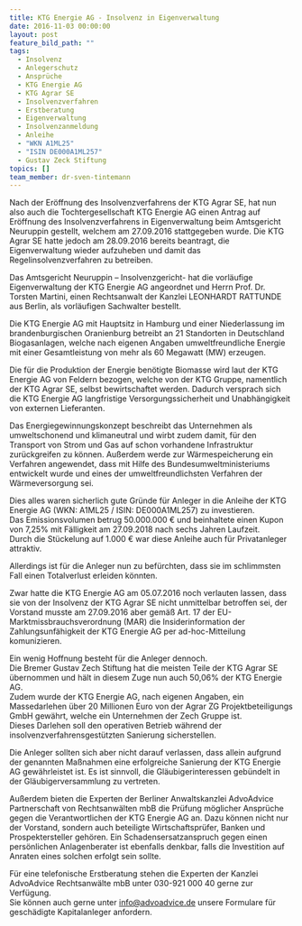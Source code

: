 ```yaml
---
title: KTG Energie AG - Insolvenz in Eigenverwaltung
date: 2016-11-03 00:00:00
layout: post
feature_bild_path: ""
tags:
  - Insolvenz
  - Anlegerschutz
  - Ansprüche
  - KTG Energie AG
  - KTG Agrar SE
  - Insolvenzverfahren
  - Erstberatung
  - Eigenverwaltung
  - Insolvenzanmeldung
  - Anleihe
  - "WKN A1ML25"
  - "ISIN DE000A1ML257"
  - Gustav Zeck Stiftung
topics: []
team_member: dr-sven-tintemann
---
```



Nach der Eröffnung des Insolvenzverfahrens der KTG Agrar SE, hat nun also auch die Tochtergesellschaft KTG Energie AG einen Antrag auf Eröffnung des Insolvenzverfahrens in Eigenverwaltung beim Amtsgericht Neuruppin gestellt, welchem am 27.09.2016 stattgegeben wurde. Die KTG Agrar SE hatte jedoch am 28.09.2016 bereits beantragt, die Eigenverwaltung wieder aufzuheben und damit das Regelinsolvenzverfahren zu betreiben.

Das Amtsgericht Neuruppin – Insolvenzgericht- hat die vorläufige Eigenverwaltung der KTG Energie AG angeordnet und Herrn Prof. Dr. Torsten Martini, einen Rechtsanwalt der Kanzlei LEONHARDT RATTUNDE aus Berlin, als vorläufigen Sachwalter bestellt.

Die KTG Energie AG mit Hauptsitz in Hamburg und einer Niederlassung im brandenburgischen Oranienburg betreibt an 21 Standorten in Deutschland Biogasanlagen, welche nach eigenen Angaben umweltfreundliche Energie mit einer Gesamtleistung von mehr als 60 Megawatt (MW) erzeugen.

Die für die Produktion der Energie benötigte Biomasse wird laut der KTG Energie AG von Feldern bezogen, welche von der KTG Gruppe, namentlich der KTG Agrar SE, selbst bewirtschaftet werden. Dadurch versprach sich die KTG Energie AG langfristige Versorgungssicherheit und Unabhängigkeit von externen Lieferanten.

Das Energiegewinnungskonzept beschreibt das Unternehmen als umweltschonend und klimaneutral und wirbt zudem damit, für den Transport von Strom und Gas auf schon vorhandene Infrastruktur zurückgreifen zu können. Außerdem werde zur Wärmespeicherung ein Verfahren angewendet, dass mit Hilfe des Bundesumweltministeriums entwickelt wurde und eines der umweltfreundlichsten Verfahren der Wärmeversorgung sei.

Dies alles waren sicherlich gute Gründe für Anleger in die Anleihe der KTG Energie AG (WKN: A1ML25 / ISIN: DE000A1ML257) zu investieren.
<br>Das Emissionsvolumen betrug 50.000.000 € und beinhaltete einen Kupon von 7,25% mit Fälligkeit am 27.09.2018 nach sechs Jahren Laufzeit.
<br>Durch die Stückelung auf 1.000 € war diese Anleihe auch für Privatanleger attraktiv.

Allerdings ist für die Anleger nun zu befürchten, dass sie im schlimmsten Fall einen Totalverlust erleiden könnten.

Zwar hatte die KTG Energie AG am 05.07.2016 noch verlauten lassen, dass sie von der Insolvenz der KTG Agrar SE nicht unmittelbar betroffen sei, der Vorstand musste am 27.09.2016 aber gemäß Art. 17 der EU-Marktmissbrauchsverordnung (MAR) die Insiderinformation der Zahlungsunfähigkeit der KTG Energie AG per ad-hoc-Mitteilung komunizieren.

Ein wenig Hoffnung besteht für die Anleger dennoch.
<br>Die Bremer Gustav Zech Stiftung hat die meisten Teile der KTG Agrar SE übernommen und hält in diesem Zuge nun auch 50,06% der KTG Energie AG.
<br>Zudem wurde der KTG Energie AG, nach eigenen Angaben, ein Massedarlehen über 20 Millionen Euro von der Agrar ZG Projektbeteiligungs GmbH gewährt, welche ein Unternehmen der Zech Gruppe ist.
<br>Dieses Darlehen soll den operativen Betrieb während der insolvenzverfahrensgestützten Sanierung sicherstellen.

Die Anleger sollten sich aber nicht darauf verlassen, dass allein aufgrund der genannten Maßnahmen eine erfolgreiche Sanierung der KTG Energie AG gewährleistet ist. Es ist sinnvoll, die Gläubigerinteressen gebündelt in der Gläubigerversammlung zu vertreten.

Außerdem bieten die Experten der Berliner Anwaltskanzlei AdvoAdvice Partnerschaft von Rechtsanwälten mbB die Prüfung möglicher Ansprüche gegen die Verantwortlichen der KTG Energie AG an. Dazu können nicht nur der Vorstand, sondern auch beteiligte Wirtschaftsprüfer, Banken und Prospektersteller gehören. Ein Schadensersatzanspruch gegen einen persönlichen Anlagenberater ist ebenfalls denkbar, falls die Investition auf Anraten eines solchen erfolgt sein sollte.

Für eine telefonische Erstberatung stehen die Experten der Kanzlei AdvoAdvice Rechtsanwälte mbB unter 030-921 000 40 gerne zur Verfügung.
<br>Sie können auch gerne unter [info@advoadvice.de](&#109;&#097;&#105;&#108;&#116;&#111;:&#105;&#110;&#102;&#111;&#064;&#097;&#100;&#118;&#111;&#097;&#100;&#118;&#105;&#099;&#101;&#046;&#100;&#101;) unsere Formulare für geschädigte Kapitalanleger anfordern.
